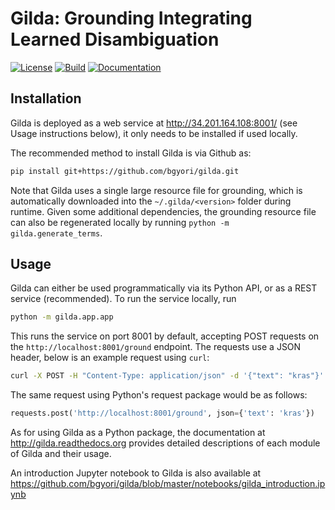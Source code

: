 # Gilda: Grounding Integrating Learned Disambiguation
[![License](https://img.shields.io/badge/License-BSD%202--Clause-orange.svg)](https://opensource.org/licenses/BSD-2-Clause)
[![Build](https://travis-ci.org/bgyori/gilda.svg)](https://travis-ci.org/bgyori/gilda)
[![Documentation](https://readthedocs.org/projects/gilda/badge/?version=latest)](https://gilda.readthedocs.io/en/latest/?badge=latest)

## Installation
Gilda is deployed as a web service at http://34.201.164.108:8001/ (see Usage
instructions below), it only needs to be installed if used locally.

The recommended method to install Gilda is via Github as:
```bash
pip install git+https://github.com/bgyori/gilda.git
```
Note that Gilda uses a single large resource file for grounding, which is automatically downloaded
into the `~/.gilda/<version>` folder during runtime. Given some additional dependencies, the grounding
resource file can also be regenerated locally by running `python -m gilda.generate_terms`.

## Usage
Gilda can either be used programmatically via its Python API, or as a REST service (recommended).
To run the service locally, run
```bash
python -m gilda.app.app
```

This runs the service on port 8001 by default, accepting POST requests on the `http://localhost:8001/ground`
endpoint. The requests use a JSON header, below is an example request using `curl`:

```bash
curl -X POST -H "Content-Type: application/json" -d '{"text": "kras"}' http://localhost:8001/ground
```

The same request using Python's request package would be as follows:

```python
requests.post('http://localhost:8001/ground', json={'text': 'kras'})
```

As for using Gilda as a Python package, the documentation at
http://gilda.readthedocs.org provides detailed descriptions of each module
of Gilda and their usage.

An introduction Jupyter notebook to Gilda is also available at
https://github.com/bgyori/gilda/blob/master/notebooks/gilda_introduction.ipynb

